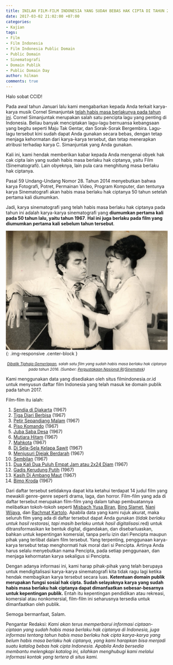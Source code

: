```yaml
---
title: INILAH FILM-FILM INDONESIA YANG SUDAH BEBAS HAK CIPTA DI TAHUN 2017!
date: 2017-03-02 21:02:00 +07:00
categories:
- Kajian
tags:
- Film
- Film Indonesia
- Film Indonesia Public Domain
- Public Domain
- Sinematografi
- Domain Publik
- Public Domain Day
author: hilman
comments: true
---
```


Halo sobat CCID!

Pada awal tahun Januari lalu kami mengabarkan kepada Anda terkait karya-karya musik Cornel Simanjuntak [telah habis masa berlakunya pada tahun ini](http://creativecommons.or.id/2017/01/indonesia-di-hari-domain-publik-2017/). Cornel Simanjuntak merupakan salah satu pencipta lagu yang penting di Indonesia. Beliau banyak menciptakan lagu-lagu bernuansa kebangsaan yang begitu seperti Maju Tak Gentar, dan Sorak-Sorak Bergembira. Lagu-lagu tersebut kini sudah dapat Anda gunakan secara bebas, dengan tetap menjaga kehormatan dari karya-karya tersebut, dan tetap menerapkan atribusi terhadap karya C. Simanjuntak yang Anda gunakan.

Kali ini, kami hendak memberikan kabar kepada Anda mengenai obyek hak cak cipta lain yang sudah habis masa berlaku hak ciptanya, yaitu Film (Sinematografi). Lain obyeknya, lain pula cara menghitung masa berlaku hak ciptanya.

Pasal 59 Undang-Undang Nomor 28. Tahun 2014 menyebutkan bahwa karya Fotografi, Potret, Permainan Video, Program Komputer, dan tentunya karya Sinematografi akan habis masa berlaku hak ciptanya 50 tahun setelah pertama kali diumumkan.

Jadi, karya sinematografi yang telah habis masa berlaku hak ciptanya pada tahun ini adalah karya-karya sinematografi yang **diumumkan pertama kali pada 50 tahun lalu, yaitu tahun 1967**. **Hal ini juga berlaku pada film yang diumumkan pertama kali sebelum tahun tersebut**.

![dibalik-tjahaja-gemerlapan-1966.jpg](/uploads/dibalik-tjahaja-gemerlapan-1966.jpg){: .img-responsive .center-block }<center><small><i><a href="https://id.wikipedia.org/wiki/Dibalik_Tjahaja_Gemerlapan">Dibalik Tjahaja Gemerlapan</a>, salah satu film yang sudah habis masa berlaku hak ciptanya pada tahun 2016. (Sumber: <a href="http://onesearch.perpusnas.go.id/Record/IOS2806-oai:dev2.pnri.go.id:misbach-70-Foto">Perpustakaan Nasional RI</a>/<a href="http://misbach.perfilman.pnri.go.id/photograph/?box=detail&bib_id=47&hlm=1&frombox=list&search_keyword=">Sinematek</a>)</i></small></center>

Kami menggunakan data yang disediakan oleh situs filmindonesia.or.id untuk menyusun daftar film Indonesia yang telah masuk ke domain publik pada tahun 2017.

Film-film itu ialah:
1.	[Sendja di Djakarta](http://filmindonesia.or.id/movie/title/lf-s016-67-058379_sendja-di-djakarta) (1967)
2.	[Tiga Djari Berbisa](http://filmindonesia.or.id/movie/title/lf-t016-67-434286_tiga-djari-berbisa) (1967)
3.	[Petir Sepandjang Malam](http://filmindonesia.or.id/movie/title/lf-p020-67-703712_petir-sepandjang-malam) (1967)
4.	[Piso Komando](http://filmindonesia.or.id/movie/title/lf-p011-67-220913_piso-komando) (1967)
5.	[Juba Saba Desa](http://filmindonesia.or.id/movie/title/lf-j012-67-611239_juda-saba-desa) (1967)
6.	[Mutiara Hitam](http://filmindonesia.or.id/movie/title/lf-m012-67-832463_mutiara-hitam) (1967)
7.	[Mahkota](http://filmindonesia.or.id/movie/title/lf-m007-67-847644_mahkota) (1967)
8.	[Di Sela-Sela Kelapa Sawit](http://filmindonesia.or.id/movie/title/lf-d022-67-790633_disela-sela-kelapa-sawit) (1967)
9.	[Menjusuri Djejak Berdarah](http://filmindonesia.or.id/movie/title/lf-m024-67-583721_menjusuri-djedjak-berdarah) (1967)
10.	[Sembilan](http://filmindonesia.or.id/movie/title/lf-s008-67-395879_sembilan) (1967)
11.	[Dua Kali Dua Puluh Empat Jam atau 2x24 Djam](http://filmindonesia.or.id/movie/title/lf-d032-67-682449_dua-kali-duapuluh-empat-djam-2-x-24-djam) (1967)
12.	[Gadis Kerudung Putih](http://filmindonesia.or.id/movie/title/lf-g018-67-721804_gadis-kerudung-putih) (1967)
13.	[Kasih Di Ambang Maut](http://filmindonesia.or.id/movie/title/lf-k017-67-075793_kasih-diambang-maut) (1967)
14.	[Bimo Kroda](http://filmindonesia.or.id/movie/title/lf-b009-67-871010_bimo-kroda) (1967)

Dari daftar tersebut setidaknya dapat kita ketahui terdapat 14 judul film yang mewakili genre-genre seperti drama, laga, dan horror. Film-film yang ada di daftar tersebut merupakan film-film yang dalam tahap pembuatannya melibatkan tokoh-tokoh seperti [Misbach Yusa Biran](https://id.wikipedia.org/wiki/Misbach_Yusa_Biran), [Bing Slamet](https://id.wikipedia.org/wiki/Bing_Slamet), [Nani Wijaya](https://id.wikipedia.org/wiki/Nani_Widjaja), dan [Rachmat Kartolo](https://id.wikipedia.org/wiki/Rachmat_Kartolo). Apabila data yang kami rujuk akurat, maka seluruh film yang ada di daftar tersebut dapat Anda gunakan (*tidak berlaku untuk hasil restorasi, tapi masih berlaku untuk hasil digitalisasi*.red) untuk ditransformasikan ke bentuk digital, digandakan, dan disebarluaskan, bahkan untuk kepentingan komersial, tanpa perlu izin dari Pencipta maupun pihak yang terlibat dalam film tersebut. Yang terpenting, penggunaan karya-karya tersebut tetap menghormati hak moral dari si Pencipta. Artinya Anda harus selalu menyebutkan nama Pencipta, pada setiap penggunaan, dan menjaga kehormatan karya sekaligus si Pencipta.

Dengan adanya informasi ini, kami harap pihak-pihak yang telah berupaya untuk mendigitalisasi karya-karya sinematografi kita tidak ragu lagi ketika hendak membagikan karya tersebut secara luas. **Ketentuan domain publik merupakan fungsi sosial hak cipta.** **Sudah selayaknya karya yang sudah habis masa berlaku hak ciptanya dapat dimanfaatkan sebesar-besarnya untuk kepentingan publik.** Entah itu kepentingan pendidikan atau rekreasi, komersial atau nonkomersial, film-film ini seharusnya tersedia untuk dimanfaatkan oleh publik.
 
Semoga bermanfaat,
Salam.

Pengantar Redaksi: *Kami akan terus memperbarui informasi ciptaan-ciptaan yang sudah habis masa berlaku hak ciptanya di Indonesia, juga informasi tentang tahun habis masa berlaku hak cipta karya-karya yang belum habis masa berlaku hak ciptanya, yang kami harapkan bisa menjadi suatu katalog bebas hak cipta Indonesia. Apabila Anda bersedia membantu melengkapi katalog ini, silahkan menghubugi kami melalui informasi kontak yang tertera di situs kami.*
